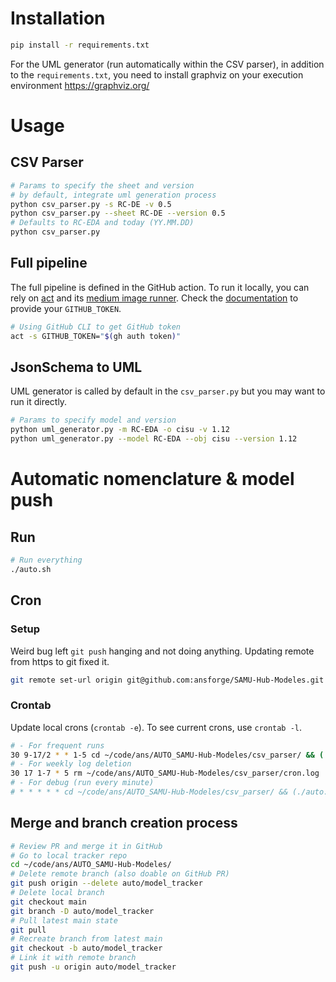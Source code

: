 # Installation
```bash
pip install -r requirements.txt
```
For the UML generator (run automatically within the CSV parser), in addition to the `requirements.txt`, you need to install graphviz on your execution environment https://graphviz.org/

# Usage
## CSV Parser
```bash
# Params to specify the sheet and version
# by default, integrate uml generation process
python csv_parser.py -s RC-DE -v 0.5  
python csv_parser.py --sheet RC-DE --version 0.5
# Defaults to RC-EDA and today (YY.MM.DD)
python csv_parser.py
```

## Full pipeline
The full pipeline is defined in the GitHub action. 
To run it locally, you can rely on [act](https://github.com/nektos/act) and its [medium image runner](https://github.com/nektos/act?tab=readme-ov-file#runners).
Check the [documentation](https://github.com/nektos/act?tab=readme-ov-file#github_token) to provide your `GITHUB_TOKEN`.
```bash
# Using GitHub CLI to get GitHub token
act -s GITHUB_TOKEN="$(gh auth token)"
```

## JsonSchema to UML
UML generator is called by default in the `csv_parser.py` but you may want to run it directly.
```bash
# Params to specify model and version
python uml_generator.py -m RC-EDA -o cisu -v 1.12
python uml_generator.py --model RC-EDA --obj cisu --version 1.12
```

# Automatic nomenclature & model push
## Run
```bash
# Run everything
./auto.sh
```

## Cron
### Setup
Weird bug left `git push` hanging and not doing anything. Updating remote from https to git fixed it.
```bash
git remote set-url origin git@github.com:ansforge/SAMU-Hub-Modeles.git
```

### Crontab
Update local crons (`crontab -e`). To see current crons, use `crontab -l`.
```bash
# - For frequent runs 
30 9-17/2 * * 1-5 cd ~/code/ans/AUTO_SAMU-Hub-Modeles/csv_parser/ && (./auto.sh >>cron.log 2>&1)
# - For weekly log deletion
30 17 1-7 * 5 rm ~/code/ans/AUTO_SAMU-Hub-Modeles/csv_parser/cron.log
# - For debug (run every minute)
# * * * * * cd ~/code/ans/AUTO_SAMU-Hub-Modeles/csv_parser/ && (./auto.sh >>cron.log 2>&1)
```

## Merge and branch creation process
```bash
# Review PR and merge it in GitHub
# Go to local tracker repo 
cd ~/code/ans/AUTO_SAMU-Hub-Modeles/
# Delete remote branch (also doable on GitHub PR)
git push origin --delete auto/model_tracker
# Delete local branch
git checkout main
git branch -D auto/model_tracker
# Pull latest main state
git pull
# Recreate branch from latest main
git checkout -b auto/model_tracker
# Link it with remote branch
git push -u origin auto/model_tracker
```

